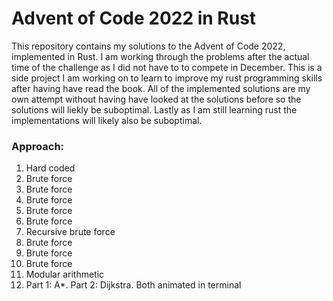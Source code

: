 # Advent of Code 2022 in Rust
This repository contains my solutions to the Advent of Code 2022, implemented in Rust. I am working through the problems after the actual time of the challenge as I did not have to to compete in December. This is a side project I am working on to learn to improve my rust programming skills after having have read the book. All of the implemented solutions are my own attempt without having have looked at the solutions before so the solutions will liekly be suboptimal. Lastly as I am still learning rust the implementations will likely also be suboptimal.

### Approach: 
1. Hard coded
2. Brute force
3. Brute force
4. Brute force
5. Brute force
6. Brute force
7. Recursive brute force
8. Brute force
9. Brute force
10. Brute force
11. Modular arithmetic
12. Part 1: A*. Part 2: Dijkstra. Both animated in terminal